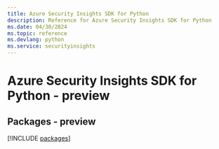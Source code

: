 ```yaml
---
title: Azure Security Insights SDK for Python
description: Reference for Azure Security Insights SDK for Python
ms.date: 04/30/2024
ms.topic: reference
ms.devlang: python
ms.service: securityinsights
---
```

# Azure Security Insights SDK for Python - preview
## Packages - preview
[!INCLUDE [packages](security-insights-index.md)]